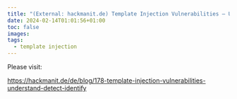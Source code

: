 ```yaml
---
title: "(External: hackmanit.de) Template Injection Vulnerabilities – Understand, Detect, Identify"
date: 2024-02-14T01:01:56+01:00
toc: false
images:
tags:
  - template injection
---
```


Please visit:

https://hackmanit.de/de/blog/178-template-injection-vulnerabilities-understand-detect-identify
